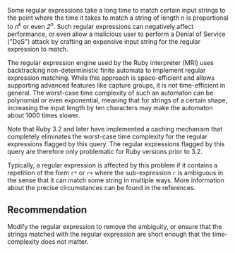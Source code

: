 Some regular expressions take a long time to match certain input strings to the point where the time it takes to match a string of length *n* is proportional to *n<sup>k</sup>* or even *2<sup>n</sup>*. Such regular expressions can negatively affect performance, or even allow a malicious user to perform a Denial of Service ("DoS") attack by crafting an expensive input string for the regular expression to match.

The regular expression engine used by the Ruby interpreter (MRI) uses backtracking non-deterministic finite automata to implement regular expression matching. While this approach is space-efficient and allows supporting advanced features like capture groups, it is not time-efficient in general. The worst-case time complexity of such an automaton can be polynomial or even exponential, meaning that for strings of a certain shape, increasing the input length by ten characters may make the automaton about 1000 times slower.

Note that Ruby 3.2 and later have implemented a caching mechanism that completely eliminates the worst-case time complexity for the regular expressions flagged by this query. The regular expressions flagged by this query are therefore only problematic for Ruby versions prior to 3.2.

Typically, a regular expression is affected by this problem if it contains a repetition of the form `r*` or `r+` where the sub-expression `r` is ambiguous in the sense that it can match some string in multiple ways. More information about the precise circumstances can be found in the references.


## Recommendation
Modify the regular expression to remove the ambiguity, or ensure that the strings matched with the regular expression are short enough that the time-complexity does not matter.

